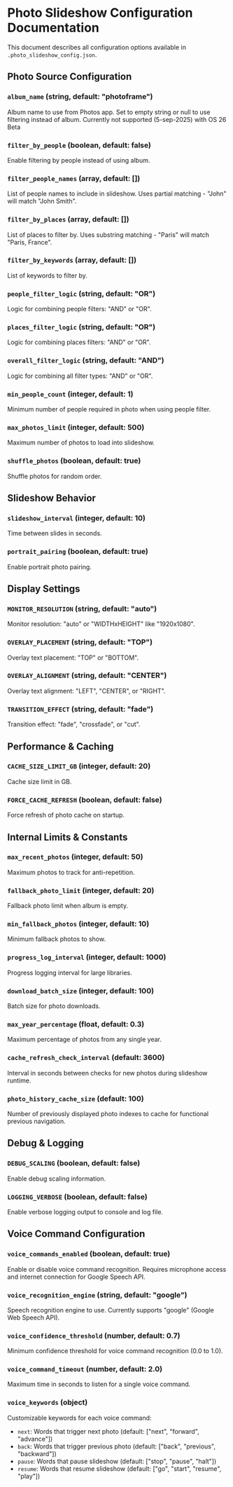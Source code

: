 # Photo Slideshow Configuration Documentation

This document describes all configuration options available in `.photo_slideshow_config.json`.

## Photo Source Configuration

### `album_name` (string, default: "photoframe")
Album name to use from Photos app. Set to empty string or null to use filtering instead of album.   Currently not supported (5-sep-2025) with OS 26 Beta

### `filter_by_people` (boolean, default: false)
Enable filtering by people instead of using album.

### `filter_people_names` (array, default: [])
List of people names to include in slideshow. Uses partial matching - "John" will match "John Smith".

### `filter_by_places` (array, default: [])
List of places to filter by. Uses substring matching - "Paris" will match "Paris, France".

### `filter_by_keywords` (array, default: [])
List of keywords to filter by.

### `people_filter_logic` (string, default: "OR")
Logic for combining people filters: "AND" or "OR".

### `places_filter_logic` (string, default: "OR")
Logic for combining places filters: "AND" or "OR".

### `overall_filter_logic` (string, default: "AND")
Logic for combining all filter types: "AND" or "OR".

### `min_people_count` (integer, default: 1)
Minimum number of people required in photo when using people filter.

### `max_photos_limit` (integer, default: 500)
Maximum number of photos to load into slideshow.

### `shuffle_photos` (boolean, default: true)
Shuffle photos for random order.

## Slideshow Behavior

### `slideshow_interval` (integer, default: 10)
Time between slides in seconds.

### `portrait_pairing` (boolean, default: true)
Enable portrait photo pairing.

## Display Settings

### `MONITOR_RESOLUTION` (string, default: "auto")
Monitor resolution: "auto" or "WIDTHxHEIGHT" like "1920x1080".

### `OVERLAY_PLACEMENT` (string, default: "TOP")
Overlay text placement: "TOP" or "BOTTOM".

### `OVERLAY_ALIGNMENT` (string, default: "CENTER")
Overlay text alignment: "LEFT", "CENTER", or "RIGHT".

### `TRANSITION_EFFECT` (string, default: "fade")
Transition effect: "fade", "crossfade", or "cut".

## Performance & Caching

### `CACHE_SIZE_LIMIT_GB` (integer, default: 20)
Cache size limit in GB.

### `FORCE_CACHE_REFRESH` (boolean, default: false)
Force refresh of photo cache on startup.

## Internal Limits & Constants

### `max_recent_photos` (integer, default: 50)
Maximum photos to track for anti-repetition.

### `fallback_photo_limit` (integer, default: 20)
Fallback photo limit when album is empty.

### `min_fallback_photos` (integer, default: 10)
Minimum fallback photos to show.

### `progress_log_interval` (integer, default: 1000)
Progress logging interval for large libraries.

### `download_batch_size` (integer, default: 100)
Batch size for photo downloads.

### `max_year_percentage` (float, default: 0.3)
Maximum percentage of photos from any single year.

### `cache_refresh_check_interval` (default: 3600)
Interval in seconds between checks for new photos during slideshow runtime.

### `photo_history_cache_size` (default: 100)
Number of previously displayed photo indexes to cache for functional previous navigation.

## Debug & Logging

### `DEBUG_SCALING` (boolean, default: false)
Enable debug scaling information.

### `LOGGING_VERBOSE` (boolean, default: false)
Enable verbose logging output to console and log file.

## Voice Command Configuration

### `voice_commands_enabled` (boolean, default: true)
Enable or disable voice command recognition. Requires microphone access and internet connection for Google Speech API.

### `voice_recognition_engine` (string, default: "google")
Speech recognition engine to use. Currently supports "google" (Google Web Speech API).

### `voice_confidence_threshold` (number, default: 0.7)
Minimum confidence threshold for voice command recognition (0.0 to 1.0).

### `voice_command_timeout` (number, default: 2.0)
Maximum time in seconds to listen for a single voice command.

### `voice_keywords` (object)
Customizable keywords for each voice command:
- `next`: Words that trigger next photo (default: ["next", "forward", "advance"])
- `back`: Words that trigger previous photo (default: ["back", "previous", "backward"])
- `pause`: Words that pause slideshow (default: ["stop", "pause", "halt"])
- `resume`: Words that resume slideshow (default: ["go", "start", "resume", "play"])
